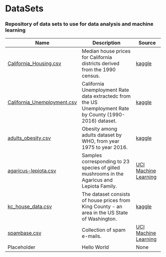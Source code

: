 # DataSets
### Repository of data sets to use for data analysis and machine learning

| Name  | Description | Source |
| ----- | ----------- | ------ |
| [California_Housing.csv](https://raw.githubusercontent.com/jiangoz/DataSets/main/California_Housing.csv) | Median house prices for California districts derived from the 1990 census. | [kaggle](https://www.kaggle.com/camnugent/california-housing-prices?select=housing.csv) |
| [California_Unemployment.csv](https://raw.githubusercontent.com/jiangoz/DataSets/main/California_Unemployment.csv) | California Unemployment Rate data extractedc from the US Unemployment Rate by County (1990-2016) dataset. | [kaggle](https://www.kaggle.com/jayrav13/unemployment-by-county-us?select=output.csv) |
| [adults_obesity.csv](https://raw.githubusercontent.com/jiangoz/DataSets/main/adults_obesity.csv) | Obesity among adults dataset by WHO, from year 1975 to year 2016. | [kaggle](https://www.kaggle.com/amanarora/obesity-among-adults-by-country-19752016) |
| [agaricus-lepiota.csv](https://raw.githubusercontent.com/jiangoz/DataSets/main/agaricus-lepiota.csv) | Samples corresponding to 23 species of gilled mushrooms in the Agaricus and Lepiota Family. | [UCI Machine Learning](https://archive.ics.uci.edu/ml/datasets/Mushroom) |
| [kc_house_data.csv](https://raw.githubusercontent.com/jiangoz/DataSets/main/kc_house_data.csv) | The dataset consists of house prices from King County - an area in the US State of Washington. | [kaggle](https://www.kaggle.com/shivachandel/kc-house-data?select=kc_house_data.csv) |
| [spambase.csv](https://raw.githubusercontent.com/jiangoz/DataSets/main/spambase.csv) | Collection of spam e-mails. | [UCI Machine Learning](https://archive.ics.uci.edu/ml/datasets/spambase) |
| Placeholder | Hello World | None |
